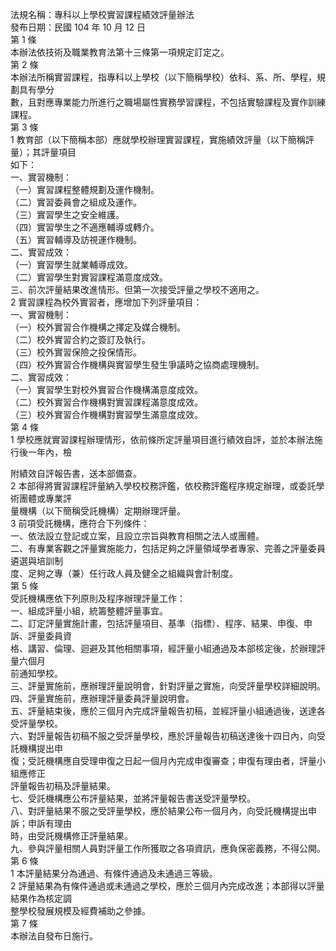 法規名稱：專科以上學校實習課程績效評量辦法  
發布日期：民國 104 年 10 月 12 日  
第 1 條  
本辦法依技術及職業教育法第十三條第一項規定訂定之。  
第 2 條  
本辦法所稱實習課程，指專科以上學校（以下簡稱學校）依科、系、所、學程，規劃具有學分  
數，且對應專業能力所進行之職場屬性實務學習課程，不包括實驗課程及實作訓練課程。  
第 3 條  
1 教育部（以下簡稱本部）應就學校辦理實習課程，實施績效評量（以下簡稱評量）；其評量項目  
如下：  
一、實習機制：  
（一）實習課程整體規劃及運作機制。  
（二）實習委員會之組成及運作。  
（三）實習學生之安全維護。  
（四）實習學生之不適應輔導或轉介。  
（五）實習輔導及訪視運作機制。  
二、實習成效：  
（一）實習學生就業輔導成效。  
（二）實習學生對實習課程滿意度成效。  
三、前次評量結果改進情形。但第一次接受評量之學校不適用之。  
2 實習課程為校外實習者，應增加下列評量項目：  
一、實習機制：  
（一）校外實習合作機構之擇定及媒合機制。  
（二）校外實習合約之簽訂及執行。  
（三）校外實習保險之投保情形。  
（四）校外實習合作機構與實習學生發生爭議時之協商處理機制。  
二、實習成效：  
（一）實習學生對校外實習合作機構滿意度成效。  
（二）校外實習合作機構對實習課程滿意度成效。  
（三）校外實習合作機構對實習學生滿意度成效。  
第 4 條  
1 學校應就實習課程辦理情形，依前條所定評量項目進行績效自評，並於本辦法施行後一年內，檢  


附績效自評報告書，送本部備查。  
2 本部得將實習課程評量納入學校校務評鑑，依校務評鑑程序規定辦理，或委託學術團體或專業評  
量機構（以下簡稱受託機構）定期辦理評量。  
3 前項受託機構，應符合下列條件：  
一、依法設立登記或立案，且設立宗旨與教育相關之法人或團體。  
二、有專業客觀之評量實施能力，包括足夠之評量領域學者專家、完善之評量委員遴選與培訓制  
度、足夠之專（兼）任行政人員及健全之組織與會計制度。  
第 5 條  
受託機構應依下列原則及程序辦理評量工作：  
一、組成評量小組，統籌整體評量事宜。  
二、訂定評量實施計畫，包括評量項目、基準（指標）、程序、結果、申復、申訴、評量委員資  
格、講習、倫理、迴避及其他相關事項，經評量小組通過及本部核定後，於辦理評量六個月  
前通知學校。  
三、評量實施前，應辦理評量說明會，針對評量之實施，向受評量學校詳細說明。  
四、評量實施前，應辦理評量委員評量說明會。  
五、評量結束後，應於三個月內完成評量報告初稿，並經評量小組通過後，送達各受評量學校。  
六、對評量報告初稿不服之受評量學校，應於評量報告初稿送達後十四日內，向受託機構提出申  
復；受託機構應自受理申復之日起一個月內完成申復審查；申復有理由者，評量小組應修正  
評量報告初稿及評量結果。  
七、受託機構應公布評量結果，並將評量報告書送受評量學校。  
八、對評量結果不服之受評量學校，應於結果公布一個月內，向受託機構提出申訴；申訴有理由  
時，由受託機構修正評量結果。  
九、參與評量相關人員對評量工作所獲取之各項資訊，應負保密義務，不得公開。  
第 6 條  
1 本評量結果分為通過、有條件通過及未通過三等級。  
2 評量結果為有條件通過或未通過之學校，應於三個月內完成改進；本部得以評量結果作為核定調  
整學校發展規模及經費補助之參據。  
第 7 條  
本辦法自發布日施行。  


